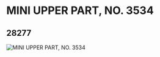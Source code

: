 # MINI UPPER PART, NO. 3534
## 28277
![MINI UPPER PART, NO. 3534](https://lc-www-live-s.legocdn.com/media/bricks/5/2/6162493.jpg)